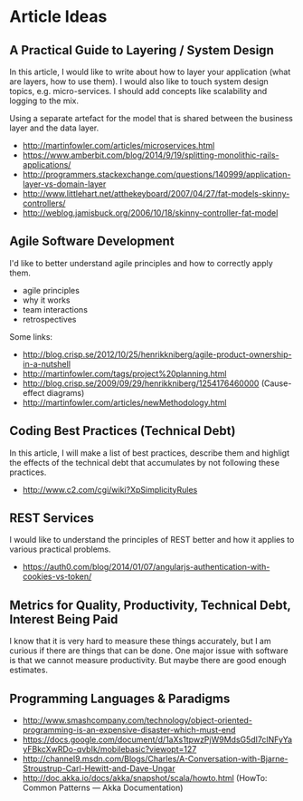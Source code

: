 # Article Ideas

## A  Practical Guide to Layering / System Design

In this article, I would like to write about how to layer your application (what are layers, how to use them). I would also like to touch system design topics, e.g. micro-services. I should add concepts like scalability and logging to the mix.

Using a separate artefact for the model that is shared between the business layer and the data layer.

- http://martinfowler.com/articles/microservices.html
- https://www.amberbit.com/blog/2014/9/19/splitting-monolithic-rails-applications/
- http://programmers.stackexchange.com/questions/140999/application-layer-vs-domain-layer
- http://www.littlehart.net/atthekeyboard/2007/04/27/fat-models-skinny-controllers/
- http://weblog.jamisbuck.org/2006/10/18/skinny-controller-fat-model

## Agile Software Development

I'd like to better understand agile principles and how to correctly apply them.

- agile principles
- why it works
- team interactions
- retrospectives

Some links:

- http://blog.crisp.se/2012/10/25/henrikkniberg/agile-product-ownership-in-a-nutshell
- http://martinfowler.com/tags/project%20planning.html
- http://blog.crisp.se/2009/09/29/henrikkniberg/1254176460000 (Cause-effect diagrams)
- http://martinfowler.com/articles/newMethodology.html

## Coding Best Practices (Technical Debt)

In this article, I will make a list of best practices, describe them and highligt the effects of the technical debt that accumulates by not following these practices.

- http://www.c2.com/cgi/wiki?XpSimplicityRules

## REST Services

I would like to understand the principles of REST better and how it applies to various practical problems.

- https://auth0.com/blog/2014/01/07/angularjs-authentication-with-cookies-vs-token/

## Metrics for Quality, Productivity, Technical Debt, Interest Being Paid

I know that it is very hard to measure these things accurately, but I am curious if there are things that can be done. One major issue with software is that we cannot measure productivity. But maybe there are good enough estimates.

## Programming Languages & Paradigms

- http://www.smashcompany.com/technology/object-oriented-programming-is-an-expensive-disaster-which-must-end
- https://docs.google.com/document/d/1aXs1tpwzPjW9MdsG5dI7clNFyYayFBkcXwRDo-qvbIk/mobilebasic?viewopt=127
- http://channel9.msdn.com/Blogs/Charles/A-Conversation-with-Bjarne-Stroustrup-Carl-Hewitt-and-Dave-Ungar
- http://doc.akka.io/docs/akka/snapshot/scala/howto.html (HowTo: Common Patterns — Akka Documentation)
